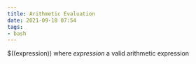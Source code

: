 ```yaml
---
title: Arithmetic Evaluation
date: 2021-09-18 07:54
tags:
- bash
---
```


$((expression)) where *expression* a valid arithmetic expression
